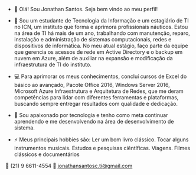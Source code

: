 - 👋 Olá! Sou Jonathan Santos. Seja bem vindo ao meu perfil! 

- :office: Sou um estudante de Tecnologia da Informação e um estagiário de TI no ICN, um instituto que forma e aprimora profissionais náuticos. Estou na área de TI há mais de um ano, trabalhando com manutenção, reparo, instalação e administração de sistemas computacionais, redes e dispositivos de informática.
No meu atual estágio, faço parte da equipe que gerencia os acessos de rede em Active Directory e o backup em nuvem em Azure, além de auxiliar na expansão e modificação da infraestrutura de TI do instituto. 

- :computer: Para aprimorar os meus conhecimentos, concluí cursos de Excel do básico ao avançado, Pacote Office 2016, Windows Server 2016, Microsoft Azure Infraestrutura e Arquitetura de Redes, que me deram competências para lidar com diferentes ferramentas e plataformas, buscando sempre entregar resultados com qualidade e dedicação.

- 🌱 Sou apaixonado por tecnologia e tenho como meta continuar aprendendo e me desenvolvendo na área de desenvolvimento de sistema. 

- ⚡ Meus principais hobbies são:
Ler um bom livro clássico.
Tocar alguns instrumentos musicais.
Estudos e pesquisas ciêntíficas.
Viagens.
Filmes clássicos e documentários

:iphone: (21) 9 6611-4554 :email: jonathansantosc.ti@gmail.com
